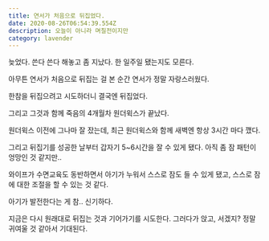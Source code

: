 ```yaml
---
title: 연서가 처음으로 뒤집었다.
date: 2020-08-26T06:54:39.554Z
description: 오늘이 아니라 며칠전이지만
category: lavender
---
```


늦었다. 쓴다 쓴다 해놓고 좀 지났다. 한 일주일 됐는지도 모른다.

아무튼 연서가 처음으로 뒤집는 걸 본 순간 연서가 정말 자랑스러웠다.

한참을 뒤집으려고 시도하더니 결국엔 뒤집었다.

그리고 그것과 함께 죽음의 4개월차 원더윅스가 끝났다.

원더윅스 이전에 그나마 잘 잤는데, 최근 원더윅스와 함께 새벽엔 항상 3시간 마다 깼다.

그리고 뒤집기를 성공한 날부터 갑자기 5~6시간을 잘 수 있게 됐다. 아직 좀 잠 패턴이 엉망인 것 같지만..

와이프가 수면교육도 동반하면서 아기가 누워서 스스로 잠도 들 수 있게 됐고, 스스로 잠에 대한 조절을 할 수 있는 것 같다.

아기가 발전한다는 게 참.. 신기하다.

지금은 다시 원래대로 뒤집는 것과 기어가기를 시도한다. 그러다가 앉고, 서겠지? 정말 귀여울 것 같아서 기대된다.
